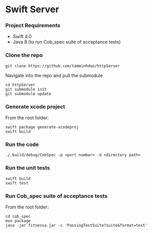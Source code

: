 # Swift Server

### Project Requirements

* Swift 4.0
* Java 8 (to run Cob_spec suite of acceptance tests) 

### Clone the repo
```
git clone https://github.com/tamminhdao/httpServer
```
Navigate into the repo and pull the submodule
```
cd httpServer
git submodule init
git submodule update
```

### Generate xcode project

From the root folder:
```
swift package generate-xcodeproj
swift build
```

### Run the code

```./.build/debug/CobSpec -p <port number> -d <directory path>```


### Run the unit tests

```
swift build
swift test
```

### Run Cob_spec suite of acceptance tests

From the root folder:
```
cd cob_spec
mvn package
java -jar fitnesse.jar -c 'PassingTestSuite?suite&format=text'
```

